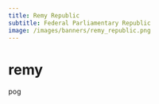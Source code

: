 ```yaml
---
title: Remy Republic
subtitle: Federal Parliamentary Republic
image: /images/banners/remy_republic.png
---
```


# remy

pog